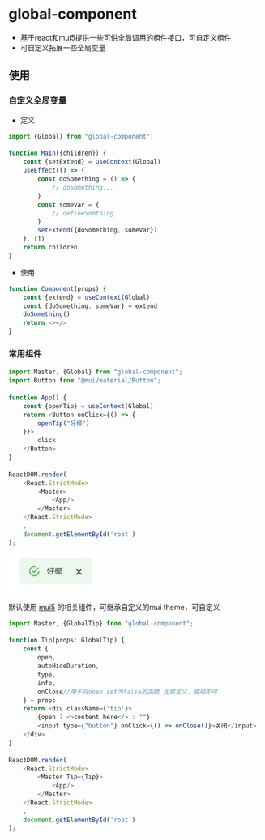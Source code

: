 # global-component

- 基于react和mui5提供一些可供全局调用的组件接口，可自定义组件
- 可自定义拓展一些全局变量

## 使用

### 自定义全局变量
- 定义
```javascript
import {Global} from "global-component";

function Main({children}) {
    const {setExtend} = useContext(Global)
    useEffect(() => {
        const doSomething = () => {
            // doSomething...
        }
        const someVar = {
            // defineSomthing
        }
        setExtend({doSomething, someVar})
    }, [])
    return children
}
```
- 使用
```javascript
function Component(props) {
    const {extend} = useContext(Global)
    const {doSomething, someVar} = extend
    doSomething()
    return <></>
}

```

### 常用组件

```javascript
import Master, {Global} from "global-component";
import Button from "@mui/material/Button";

function App() {
    const {openTip} = useContext(Global)
    return <Button onClick={() => {
        openTip("好椰")
    }}>
        click
    </Button>
}

ReactDOM.render(
    <React.StrictMode>
        <Master>
            <App/>
        </Master>
    </React.StrictMode>
    ,
    document.getElementById('root')
);
```

![img.png](img/img.png)

默认使用 [mui5](https://github.com/mui/material-ui) 的相关组件，可继承自定义的mui theme，可自定义

```javascript
import Master, {GlobalTip} from "global-component";

function Tip(props: GlobalTip) {
    const {
        open,
        autoHideDuration,
        type,
        info,
        onClose//用于将open set为false的函数 无需定义，使用即可
    } = props
    return <div className={'tip'}>
        {open ? <>content here</> : ""}
        <input type={"button"} onClick={() => onClose()}>关闭</input>
    </div>
}

ReactDOM.render(
    <React.StrictMode>
        <Master Tip={Tip}>
            <App/>
        </Master>
    </React.StrictMode>
    ,
    document.getElementById('root')
);
```



